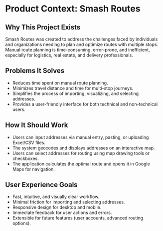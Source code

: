 # Product Context: Smash Routes

## Why This Project Exists

Smash Routes was created to address the challenges faced by individuals and organizations needing to plan and optimize routes with multiple stops. Manual route planning is time-consuming, error-prone, and inefficient, especially for logistics, real estate, and delivery professionals.

## Problems It Solves

- Reduces time spent on manual route planning.
- Minimizes travel distance and time for multi-stop journeys.
- Simplifies the process of importing, visualizing, and selecting addresses.
- Provides a user-friendly interface for both technical and non-technical users.

## How It Should Work

- Users can input addresses via manual entry, pasting, or uploading Excel/CSV files.
- The system geocodes and displays addresses on an interactive map.
- Users can select addresses for routing using map drawing tools or checkboxes.
- The application calculates the optimal route and opens it in Google Maps for navigation.

## User Experience Goals

- Fast, intuitive, and visually clear workflow.
- Minimal friction for importing and selecting addresses.
- Responsive design for desktop and mobile.
- Immediate feedback for user actions and errors.
- Extensible for future features (user accounts, advanced routing options).
